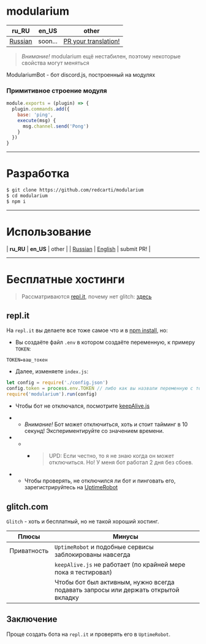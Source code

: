 # modularium

| **ru_RU** | **en_US** | other |
| --- | --- | ---|
| [Russian](https://github.com/redcarti/modularium/blob/master/readme.md) | soon... | [PR your translation!](https://github.com/redcarti/modularium/pulls) |

> *Внимание!* modularium ещё нестабилен, поэтому некоторые свойства могут меняться

ModulariumBot - бот discord.js, построенный на модулях

### Примитивное строение модуля
```js
module.exports = (plugin) => {
  plugin.commands.add({
    base: 'ping',
    execute(msg) {
      msg.channel.send('Pong')
    }
  })
}
```

___
# Разработка
```bash
$ git clone https://github.com/redcarti/modularium
$ cd modularium
$ npm i
```
___

# Использование

| **ru_RU** | **en_US** | other |
| [Russian](docs/use.md) | [English](docs/use-en.md) | submit PR! |

___

# Бесплатные хостинги

> Рассматриваются [repl.it](https://repl.it), почему нет glitch: [здесь](#glitchcom)

## repl.it

На `repl.it` вы делаете все тоже самое что и в [npm install](#npm-install), но:

- Вы создаёте файл `.env` в котором создаёте переменную, к примеру `TOKEN`:

```
TOKEN=ваш_токен
```

- Далее, изменяете `index.js`:

```js
let config = require('./config.json')
config.token = process.env.TOKEN // либо как вы назвали переменную с токеном
require('modularium').run(config)
```

- Чтобы бот не отключался, посмотрите [keepAlive.js](examples/keepAlive.js)

- - *Внимание!* Бот может отключиться, хоть и стоит тайминг в 10 секунд! Экспериментируйте со значением времени.

- - - > UPD: Если честно, то я не знаю когда он может отключиться. Но! У меня бот работал 2 дня без сбоев.

- - Чтобы проверять, не отключился ли бот и пинговать его, зарегистрируйтесь на [UptimeRobot](https://uptimerobot.com)

## glitch.com

`Glitch` - хоть и бесплатный, но не такой хороший хостинг.

| Плюсы | Минусы |
| --- | --- |
| Приватность | `UptimeRobot` и подобные сервисы заблокированы навсегда |
| | `keepAlive.js` не работает (по крайней мере пока я тестировал) |
| | Чтобы бот был активным, нужно всегда подавать запросы или держать открытой вкладку |

## Заключение

Проще создать бота на `repl.it` и проверять его в `UptimeRobot`.
